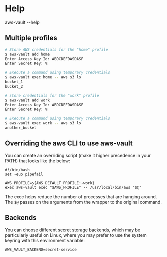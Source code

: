
# Help

aws-vault --help


## Multiple profiles

```bash
# Store AWS credentials for the "home" profile
$ aws-vault add home
Enter Access Key Id: ABDCDEFDASDASF
Enter Secret Key: %

# Execute a command using temporary credentials
$ aws-vault exec home -- aws s3 ls
bucket_1
bucket_2

# store credentials for the "work" profile
$ aws-vault add work
Enter Access Key Id: ABDCDEFDASDASF
Enter Secret Key: %

# Execute a command using temporary credentials
$ aws-vault exec work -- aws s3 ls
another_bucket
```


## Overriding the aws CLI to use aws-vault

You can create an overriding script (make it higher precedence in your PATH) that looks like the below:

```
#!/bin/bash
set -euo pipefail
 
AWS_PROFILE=${AWS_DEFAULT_PROFILE:-work}
exec aws-vault exec "$AWS_PROFILE" -- /usr/local/bin/aws "$@"
```

The exec helps reduce the number of processes that are hanging around. The `$@` passes on the arguments from the wrapper to the original command.


## Backends

You can choose different secret storage backends, which may be particularly useful on Linux, where you may prefer to use the system keyring with this environment variable:

    AWS_VAULT_BACKEND=secret-service
